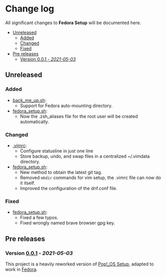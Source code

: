 # Change log

All significant changes to **Fedora Setup** will be documented here.

- [Unreleased](#unreleased)
  - [Added](#added)
  - [Changed](#changed)
  - [Fixed](#fixed)
- [Pre releases](#pre-releases)
  - [Version 0.0.1 - *2021-05-03*](#version-001---2021-05-03)

## Unreleased
### Added
- [back_me_up.sh](back_me_up.sh):
  - Support for Fedora auto-mounting directory.
- [fedora_setup.sh](fedora_setup.sh):
  - Now the .zsh_aliases file for the root user will be created automatically.
### Changed
- [.vimrc](samples/vimrc):
  - Configure statusline in just one line
  - Store backup, undo, and swap files in a centralized ~/.vimdata directory.
- [fedora_setup.sh](fedora_setup.sh):
  - New method to obtain the latest git tag.
  - Removed `mkdir` commands for vim setup, the .vimrc file can now do it itself.
  - Improved the configuration of the dnf.conf file.
### Fixed
- [fedora_setup.sh](fedora_setup.sh):
  - Fixed a few typos.
  - Fixed wrongly named brave browser gpg key.

## Pre releases

### Version [0.0.1](https://github.com/nico-castell/Fedora-Setup/tree/0.0.1) - *2021-05-03*
This project is a heavily reworked version of [Pop!_OS Setup](https://github.com/nico-castell/PopOS-Setup), adapted to work in [Fedora](https://getfedora.org/en/workstation/download/).
